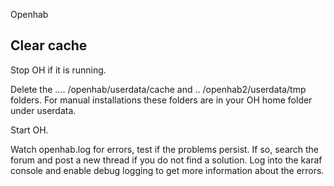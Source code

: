 Openhab

## Clear cache
Stop OH if it is running.

Delete the .... /openhab/userdata/cache and .. /openhab2/userdata/tmp folders. For manual installations these folders are in your OH home folder under userdata.

Start OH.

Watch openhab.log for errors, test if the problems persist. If so, search the forum and post a new thread if you do not find a solution. Log into the karaf console and enable debug logging to get more information about the errors.


